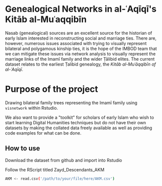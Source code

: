 # Genealogical Networks in al-ʿAqīqī's Kitāb al-Muʿaqqibīn

Nasab (genealogical) sources are an excellent source for the historian of early Islam interested in reconstructing social and marriage ties.
There are, however, numerous issues associated with trying to visually represent bilateral and polygamous kinship ties, it is the hope of the IMBOD team that we can mitigate these issues via network analysis to visually represent the marriage links of the Imamī family and the wider Ṭālibid elites.
The current dataset relates to the earliest Ṭalibid genealogy, the _Kitāb al-Muʿāqqibīn of al-ʿAqīqī_.

# Purpose of the project
Drawing bilateral family trees representing the Imamī family using `visnetwork` within Rstudio.

We also want to provide a "toolkit" for scholars of early Islam who wish to start learning Digital Humanities techniques but do not have their own datasets by making the collated data freely available as well as providing code examples for what can be done.

## How to use
Download the dataset from github and import into Rstudio

Follow the RScript titled Zayd_Descendants_AKM

``` Bash R
AKM <- read.csv('/path/to/your/file/here/AKM.csv')
```
